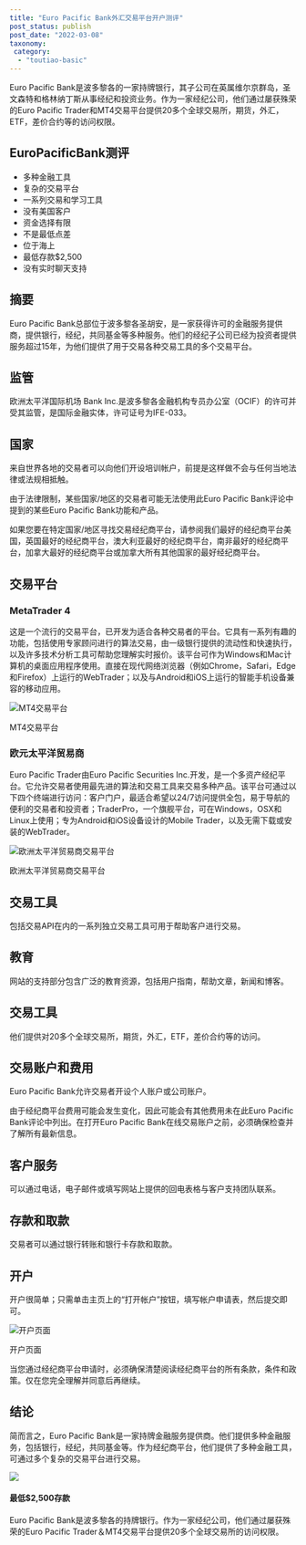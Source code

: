 ```yaml
---
title: "Euro Pacific Bank外汇交易平台开户测评"
post_status: publish
post_date: "2022-03-08"
taxonomy:
 category: 
  - "toutiao-basic"
---
```


Euro Pacific Bank是波多黎各的一家持牌银行，其子公司在英属维尔京群岛，圣文森特和格林纳丁斯从事经纪和投资业务。作为一家经纪公司，他们通过屡获殊荣的Euro Pacific Trader和MT4交易平台提供20多个全球交易所，期货​​，外汇，ETF，差价合约等的访问权限。

## EuroPacificBank测评
- 多种金融工具
- 复杂的交易平台
- 一系列交易和学习工具
- 没有美国客户
- 资金选择有限
- 不是最低点差
- 位于海上
- 最低存款$2,500
- 没有实时聊天支持


## 摘要

Euro Pacific Bank总部位于波多黎各圣胡安，是一家获得许可的金融服务提供商，提供银行，经纪，共同基金等多种服务。他们的经纪子公司已经为投资者提供服务超过15年，为他们提供了用于交易各种交易工具的多个交易平台。

## 监管

欧洲太平洋国际机场 Bank Inc.是波多黎各金融机构专员办公室（OCIF）的许可并受其监管，是国际金融实体，许可证号为IFE-033。

## 国家

来自世界各地的交易者可以向他们开设培训帐户，前提是这样做不会与任何当地法律或法规相抵触。

由于法律限制，某些国家/地区的交易者可能无法使用此Euro Pacific Bank评论中提到的某些Euro Pacific Bank功能和产品。

如果您要在特定国家/地区寻找交易经纪商平台，请参阅我们最好的经纪商平台美国，英国最好的经纪商平台，澳大利亚最好的经纪商平台，南非最好的经纪商平台，加拿大最好的经纪商平台或加拿大所有其他国家的最好经纪商平台。

## 交易平台

### MetaTrader 4

这是一个流行的交易平台，已开发为适合各种交易者的平台。它具有一系列有趣的功能，包括使用专家顾问进行的算法交易，由一级银行提供的流动性和快速执行，以及许多技术分析工具可帮助您理解实时报价。该平台可作为Windows和Mac计算机的桌面应用程序使用。直接在现代网络浏览器（例如Chrome，Safari，Edge和Firefox）上运行的WebTrader；以及与Android和iOS上运行的智能手机设备兼容的移动应用。

![MT4交易平台](https://cdn.fendou.la/funstoutiao/2020/11/Euro-Pacific-Bank-Review-MT4-Trading-Platform.jpg "MT4交易平台")

MT4交易平台

### 欧元太平洋贸易商

Euro Pacific Trader由Euro Pacific Securities Inc.开发，是一个多资产经纪平台。它允许交易者使用最先进的算法和交易工具来交易多种产品。该平台可通过以下四个终端进行访问：客户门户，最适合希望以24/7访问提供全包，易于导航的便利的交易者和投资者；TraderPro，一个旗舰平台，可在Windows，OSX和Linux上使用；专为Android和iOS设备设计的Mobile Trader，以及无需下载或安装的WebTrader。

![欧洲太平洋贸易商交易平台](https://cdn.fendou.la/funstoutiao/2020/11/Euro-Pacific-Bank-Review-Euro-Pacific-Trader-Platform.jpg "欧洲太平洋贸易商交易平台")

欧洲太平洋贸易商交易平台

## 交易工具

包括交易API在内的一系列独立交易工具可用于帮助客户进行交易。

## 教育

网站的支持部分包含广泛的教育资源，包括用户指南，帮助文章，新闻和博客。

## 交易工具

他们提供对20多个全球交易所，期货​​，外汇，ETF，差价合约等的访问。

## 交易账户和费用

Euro Pacific Bank允许交易者开设个人账户或公司账户。

由于经纪商平台费用可能会发生变化，因此可能会有其他费用未在此Euro Pacific Bank评论中列出。在打开Euro Pacific Bank在线交易账户之前，必须确保检查并了解所有最新信息。

## 客户服务

可以通过电话，电子邮件或填写网站上提供的回电表格与客户支持团队联系。

## 存款和取款

交易者可以通过银行转账和银行卡存款和取款。

## 开户

开户很简单；只需单击主页上的“打开帐户”按钮，填写帐户申请表，然后提交即可。

![开户页面](https://cdn.fendou.la/funstoutiao/2020/11/Euro-Pacific-Bank-Account-Opening-Page-291x1024.jpg "开户页面")

开户页面

当您通过经纪商平台申请时，必须确保清楚阅读经纪商平台的所有条款，条件和政策。仅在您完全理解并同意后再继续。

## 结论

简而言之，Euro Pacific Bank是一家持牌金融服务提供商。他们提供多种金融服务，包括银行，经纪，共同基金等。作为经纪商平台，他们提供了多种金融工具，可通过多个复杂的交易平台进行交易。

![](https://cdn.fendou.la/funstoutiao/2020/11/Euro-Pacific-Bank-Logo.png)

#### 最低$2,500存款

Euro Pacific Bank是波多黎各的持牌银行。作为一家经纪公司，他们通过屡获殊荣的Euro Pacific Trader＆MT4交易平台提供20多个全球交易所的访问权限。
